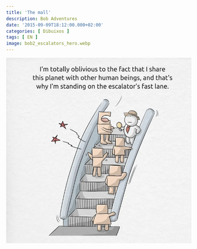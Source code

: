 ```yaml
---
title: 'The mall'
description: Bob Adventures
date: '2015-09-09T18:12:00.000+02:00'
categories: [ Dibuixos ]
tags: [ EN ]
image: bob2_escalators_hero.webp
---
```


![](bob2_escalators.webp)

